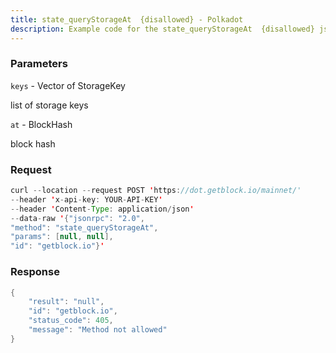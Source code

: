 ```yaml
---
title: state_queryStorageAt  {disallowed} - Polkadot
description: Example code for the state_queryStorageAt  {disallowed} json-rpc method. Сomplete guide on how to use state_queryStorageAt  {disallowed} json-rpc in GetBlock.io Web3 documentation.
---
```


### Parameters


`keys` - Vector of StorageKey

list of storage keys

`at` - BlockHash

block hash

### Request

``` java
curl --location --request POST 'https://dot.getblock.io/mainnet/' 
--header 'x-api-key: YOUR-API-KEY' 
--header 'Content-Type: application/json' 
--data-raw '{"jsonrpc": "2.0",
"method": "state_queryStorageAt",
"params": [null, null],
"id": "getblock.io"}'
```

###  Response

``` java
{
    "result": "null",
    "id": "getblock.io",
    "status_code": 405,
    "message": "Method not allowed"
}
```

